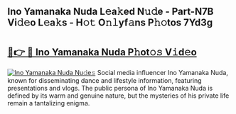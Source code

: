 ## Ino Yamanaka Nuda L𝚎a𝚔ed N𝚞𝚍e - Part-N7B Vi𝚍𝚎o L𝚎a𝚔s - H𝚘𝚝 O𝚗𝚕yf𝚊ns P𝚑𝚘tos 7Yd3g

# <h2><a href="http://kfcvd65.oniu.top/?m=Ino+Yamanaka+Nuda">🔗👉 🔴 Ino Yamanaka Nuda P𝚑ot𝚘𝚜 V𝚒d𝚎o</a></h2>

[![Ino Yamanaka Nuda Nu𝚍e𝚜](https://i.imgur.com/0qMVB7G.gif)](http://kfcvd65.oniu.top/?m=Ino+Yamanaka+Nuda)
Social media influencer Ino Yamanaka Nuda, known for disseminating dance and lifestyle information, featuring presentations and vlogs. The public persona of Ino Yamanaka Nuda is defined by its warm and genuine nature, but the mysteries of his private life remain a tantalizing enigma.  
